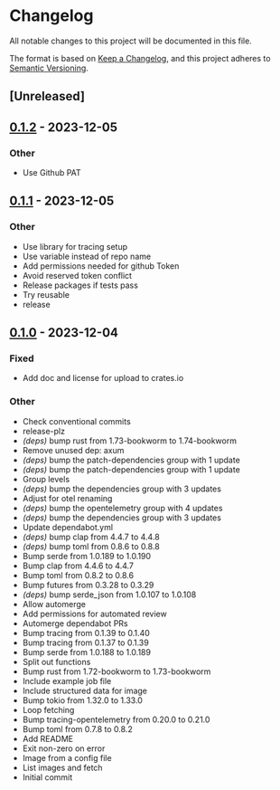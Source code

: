 # Changelog
All notable changes to this project will be documented in this file.

The format is based on [Keep a Changelog](https://keepachangelog.com/en/1.0.0/),
and this project adheres to [Semantic Versioning](https://semver.org/spec/v2.0.0.html).

## [Unreleased]

## [0.1.2](https://github.com/philipcristiano/docker-prefetch-image/compare/v0.1.1...v0.1.2) - 2023-12-05

### Other
- Use Github PAT

## [0.1.1](https://github.com/philipcristiano/docker-prefetch-image/compare/v0.1.0...v0.1.1) - 2023-12-05

### Other
- Use library for tracing setup
- Use variable instead of repo name
- Add permissions needed for github Token
- Avoid reserved token conflict
- Release packages if tests pass
- Try reusable
- release

## [0.1.0](https://github.com/philipcristiano/docker-prefetch-image/releases/tag/v0.1.0) - 2023-12-04

### Fixed
- Add doc and license for upload to crates.io

### Other
- Check conventional commits
- release-plz
- *(deps)* bump rust from 1.73-bookworm to 1.74-bookworm
- Remove unused dep: axum
- *(deps)* bump the patch-dependencies group with 1 update
- *(deps)* bump the patch-dependencies group with 1 update
- Group levels
- *(deps)* bump the dependencies group with 3 updates
- Adjust for otel renaming
- *(deps)* bump the opentelemetry group with 4 updates
- *(deps)* bump the dependencies group with 3 updates
- Update dependabot.yml
- *(deps)* bump clap from 4.4.7 to 4.4.8
- *(deps)* bump toml from 0.8.6 to 0.8.8
- Bump serde from 1.0.189 to 1.0.190
- Bump clap from 4.4.6 to 4.4.7
- Bump toml from 0.8.2 to 0.8.6
- Bump futures from 0.3.28 to 0.3.29
- *(deps)* bump serde_json from 1.0.107 to 1.0.108
- Allow automerge
- Add permissions for automated review
- Automerge dependabot PRs
- Bump tracing from 0.1.39 to 0.1.40
- Bump tracing from 0.1.37 to 0.1.39
- Bump serde from 1.0.188 to 1.0.189
- Split out functions
- Bump rust from 1.72-bookworm to 1.73-bookworm
- Include example job file
- Include structured data for image
- Bump tokio from 1.32.0 to 1.33.0
- Loop fetching
- Bump tracing-opentelemetry from 0.20.0 to 0.21.0
- Bump toml from 0.7.8 to 0.8.2
- Add README
- Exit non-zero on error
- Image from a config file
- List images and fetch
- Initial commit
